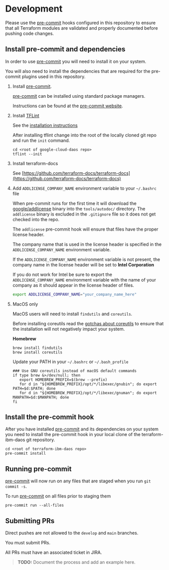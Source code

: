 # Development

Please use the [pre-commit](https://pre-commit.com/) hooks configured in this repository to ensure that all Terraform modules are validated and properly documented before pushing code changes.


## Install pre-commit and dependencies

In order to use [pre-commit](https://pre-commit.com/) you will need to install it on your system.

You will also need to install the dependencies that are required for the pre-commit plugins used in this repository.

1. Install [pre-commit](https://pre-commit.com/).

   [pre-commit](https://pre-commit.com/) can be installed using standard package managers.

   Instructions can be found at the [pre-commit website](https://pre-commit.com/#install).

2. Install [TFLint](https://github.com/terraform-linters/tflint)

   See the [installation instructions](https://github.com/terraform-linters/tflint#installation)

   After installing tflint change into the root of the locally cloned git repo and run the `init` command.

   ```shell
   cd <root of google-cloud-daos repo>
   tflint --init
   ```

3. Install terraform-docs

   See [https://github.com/terraform-docs/terraform-docs](https://github.com/terraform-docs/terraform-docs)

4. Add `ADDLICENSE_COMPANY_NAME` environment variable to your `~/.bashrc` file

   When pre-commit runs for the first time it will download the [google/addlicense](https://github.com/google/addlicense/releases/tag/v1.0.0) binary into the `tools/autodoc/` directory. The `addlicense` binary is excluded in the `.gitignore` file so it does not get checked into the repo.

   The `addlicense` pre-commit hook will ensure that files have the proper license header.

   The company name that is used in the license header is specified in the `ADDLICENSE_COMPANY_NAME` environment variable.

   If the `ADDLICENSE_COMPANY_NAME` environment variable is not present, the company name in the license header will be set to **Intel Corporation**

   If you do not work for Intel be sure to export the `ADDLICENSE_COMPANY_NAME` environment variable with the name of your company as it should appear in the license header of files.

   ```bash
   export ADDLICENSE_COMPANY_NAME="your_company_name_here"
   ```

5. MacOS only

   MacOS users will need to install `findutils` and `coreutils`.

   Before installing coreutils read the
   [gotchas about coreutils](https://www.pixelbeat.org/docs/coreutils-gotchas.html)
   to ensure that the installation will not negatively impact your
   system.

   **Homebrew**

   ```shell
   brew install findutils
   brew install coreutils
   ```

   Update your PATH  in your `~/.bashrc` or `~/.bash_profile`
   ```shell
   ### Use GNU coreutils instead of macOS default commands
   if type brew &>/dev/null; then
      export HOMEBREW_PREFIX=$(brew --prefix)
      for d in "${HOMEBREW_PREFIX}/opt/*/libexec/gnubin"; do export PATH=$d:$PATH; done
      for d in "${HOMEBREW_PREFIX}/opt/*/libexec/gnuman"; do export MANPATH=$d:$MANPATH; done
   fi
   ```

## Install the pre-commit hook

After you have installed [pre-commit](https://pre-commit.com/) and its dependencies on your system you need to install the pre-commit hook in
your local clone of the terraform-ibm-daos git repository.

```shell
cd <root of terraform-ibm-daos repo>
pre-commit install
```

## Running pre-commit

[pre-commit](https://pre-commit.com/) will now run on any files that are staged when you run `git commit -s`.

To run [pre-commit](https://pre-commit.com/) on all files prior to staging them

```shell
pre-commit run --all-files
```

## Submitting PRs

Direct pushes are not allowed to the `develop` and `main` branches.

You must submit PRs.

All PRs must have an associated ticket in JIRA.

> **TODO:** Document the process and add an example here.
